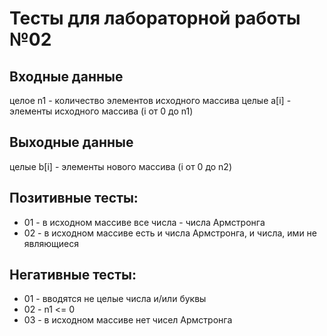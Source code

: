 # Тесты для лабораторной работы №02

## Входные данные
целое n1 - количество элементов исходного массива
целые a[i] - элементы исходного массива (i от 0 до n1)

## Выходные данные
целые b[i] - элементы нового массива (i от 0 до n2)

## Позитивные тесты:
- 01 - в исходном массиве все числа - числа Армстронга
- 02 - в исходном массиве есть и числа Армстронга, и числа, ими не являющиеся

## Негативные тесты:
- 01 - вводятся не целые числа и/или буквы
- 02 - n1 <= 0
- 03 - в исходном массиве нет чисел Армстронга